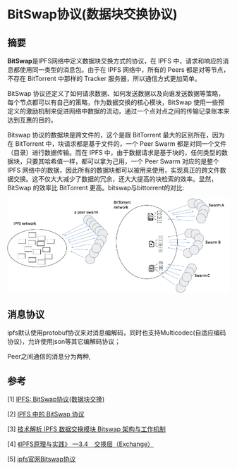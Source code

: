 # BitSwap协议(数据块交换协议)

## 摘要

**BitSwap**是IPFS网络中定义数据块交换方式的协议，在 IPFS 中，请求和响应的消息都使用同一类型的消息包。由于在 IPFS 网络中，所有的 Peers 都是对等节点，不存在 BitTorrent 中那样的 Tracker 服务器，所以通信方式更加简单。

BitSwap 协议还定义了如何请求数据、如何发送数据以及向谁发送数据等策略，每个节点都可以有自己的策略，作为数据交换的核心模块，BitSwap 使用一些预定义的激励机制来促进网络中数据的流动，通过一个点对点之间的传输记录账本来达到互惠的目的。

Bitswap 协议的数据块是跨文件的，这个是跟 BitTorrent 最大的区别所在，因为在 BitTorrent 中，块请求都是基于文件的，一个 Peer Swarm 都是对同一个文件（目录）进行数据传输。而在 IPFS 中，由于数据请求是基于块的，任何类型的数据块，只要其哈希值一样，都可以拿为己用，一个 Peer Swarm 对应的是整个 IPFS 网络中的数据，因此所有的数据块都可以被用来使用，实现真正的跨文件数据交换。这不仅大大减少了数据的冗余，还大大提高的块检索的效率。显然，BitSwap 的效率比 BitTorrent 更高。bitswap与bittorrent的对比:

![bitswap1](res/bitswap1.png)



## 消息协议

ipfs默认使用protobuf协议来对消息编解码，同时也支持Multicodec(自适应编码协议)，允许使用json等其它编解码协议；

Peer之间通信的消息分为两种,



## 参考

[1] [IPFS: BitSwap协议(数据块交换)](https://zhuanlan.zhihu.com/p/33148036)

[2] [IPFS 中的 BitSwap 协议](https://www.jianshu.com/p/f51b9c235ef0)

[3] [技术解析 IPFS 数据交换模块 Bitswap 架构与工作机制](https://www.chainnews.com/articles/544591093534.htm)

[4] [《IPFS原理与实践》 —3.4　交换层（Exchange）](https://bbs.huaweicloud.com/blogs/133425)

[5] [ipfs官网Bitswap协议](https://docs.ipfs.io/concepts/bitswap/)
